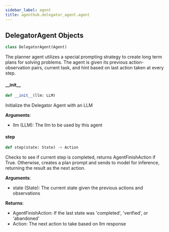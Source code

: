 ```yaml
---
sidebar_label: agent
title: agenthub.delegator_agent.agent
---
```


## DelegatorAgent Objects

```python
class DelegatorAgent(Agent)
```

The planner agent utilizes a special prompting strategy to create long term plans for solving problems.
The agent is given its previous action-observation pairs, current task, and hint based on last action taken at every step.

#### \_\_init\_\_

```python
def __init__(llm: LLM)
```

Initialize the Delegator Agent with an LLM

**Arguments**:

  - llm (LLM): The llm to be used by this agent

#### step

```python
def step(state: State) -> Action
```

Checks to see if current step is completed, returns AgentFinishAction if True.
Otherwise, creates a plan prompt and sends to model for inference, returning the result as the next action.

**Arguments**:

  - state (State): The current state given the previous actions and observations
  

**Returns**:

  - AgentFinishAction: If the last state was &#x27;completed&#x27;, &#x27;verified&#x27;, or &#x27;abandoned&#x27;
  - Action: The next action to take based on llm response

